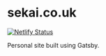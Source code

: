 # sekai.co.uk

[![Netlify Status](https://api.netlify.com/api/v1/badges/d6a997b1-ec9f-4495-a864-c72b1038a8b6/deploy-status)](https://app.netlify.com/sites/sekaicouk/deploys)

Personal site built using Gatsby.